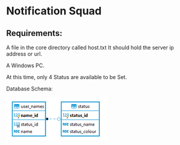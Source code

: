 # Notification Squad


## Requirements:
A file in the core directory called host.txt
It should hold the server ip address or url.

A Windows PC.

At this time, only 4 Status are available to be Set.

Database Schema:

![Picture of DB](./ERD_DB.png)